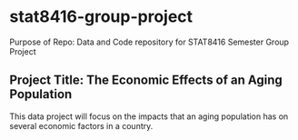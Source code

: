 # stat8416-group-project
Purpose of Repo: Data and Code repository for STAT8416 Semester Group Project 

## Project Title: The Economic Effects of an Aging Population 
This data project will focus on the impacts that an aging population has on several economic factors in a country. 
